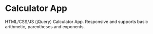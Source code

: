 # Calculator App

HTML/CSS/JS (jQuery) Calculator App. Responsive and supports basic arithmetic, parentheses and exponents.